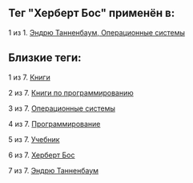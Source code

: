 ## Тег "Херберт Бос" применён в:

1 из 1. [Эндрю Танненбаум, Операционные системы](../Книги/Программирование/Эндрю%20Танненбаум%20-%20Операционные%20системы.md)

## Близкие теги:

1 из 7. [Книги](./книги.md)

2 из 7. [Книги по программированию](./книги%20по%20программированию.md)

3 из 7. [Операционные системы](./операционные%20системы.md)

4 из 7. [Программирование](./программирование.md)

5 из 7. [Учебник](./учебник.md)

6 из 7. [Херберт Бос](./херберт%20бос.md)

7 из 7. [Эндрю Танненбаум](./эндрю%20танненбаум.md)

